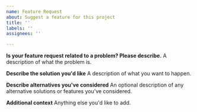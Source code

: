 ```yaml
---
name: Feature Request
about: Suggest a feature for this project
title: ''
labels: ''
assignees: ''

---
```


**Is your feature request related to a problem? Please describe.**
A description of what the problem is.

**Describe the solution you'd like**
A description of what you want to happen.

**Describe alternatives you've considered**
An optional description of any alternative solutions or features you've considered.

**Additional context**
Anything else you'd like to add.
